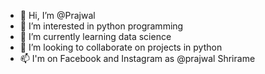 - 👋 Hi, I’m @Prajwal
- 👀 I’m interested in python programming
- 🌱 I’m currently learning data science
- 💞️ I’m looking to collaborate on projects in python
- 📫 I'm on Facebook and Instagram as @prajwal Shrirame 

<!---
Prajwal3234/Prajwal3234 is a ✨ special ✨ repository because its `README.md` (this file) appears on your GitHub profile.
You can click the Preview link to take a look at your changes.
--->
